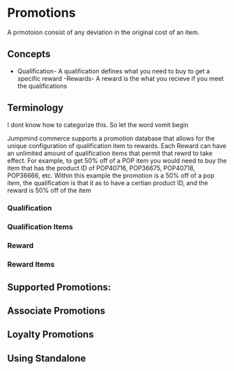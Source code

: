 # Promotions
A prmotoion consist of any deviation in the original cost of an item. 

## Concepts
- Qualification- A qualification defines what you need to buy to get a specific reward
-Rewards-  A reward is the what you recieve if you meet the qualifications
## Terminology




I dont know how to categorize this. So let the word vomit begin 

Jumpmind commerce supports a promotion database that allows for the unique configuration of qualification item to rewards. Each Reward can have an unlimited amount of qualification items that permit that rewrd to take effect. 
For example, to get 50% off of a POP item you would need to buy the item that has the product ID of POP40716, POP36675, POP40718, POP36666, etc. 
Within this example the promotion is a 50% off of a pop item, the qualification is that it as to have a certian product ID, and the reward is 50% off of the item

### Qualification


### Qualification Items

### Reward

### Reward Items

## Supported Promotions:

## Associate Promotions

## Loyalty Promotions

## Using Standalone

